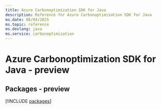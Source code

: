 ```yaml
---
title: Azure Carbonoptimization SDK for Java
description: Reference for Azure Carbonoptimization SDK for Java
ms.date: 08/04/2025
ms.topic: reference
ms.devlang: java
ms.service: carbonoptimization
---
```

# Azure Carbonoptimization SDK for Java - preview
## Packages - preview
[!INCLUDE [packages](carbonoptimization-index.md)]